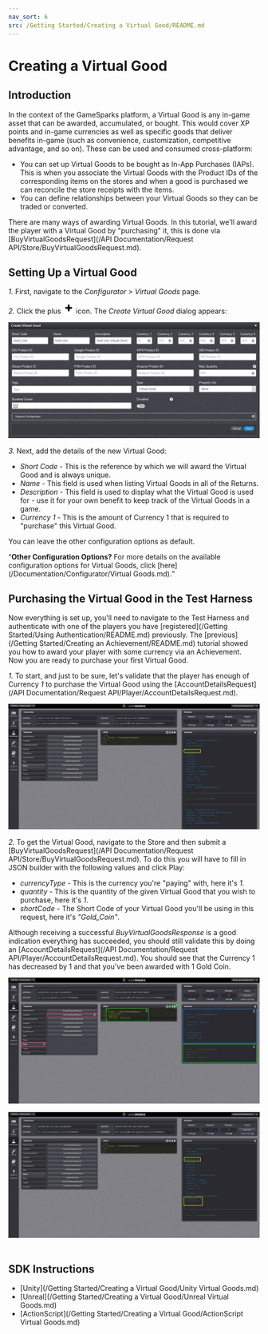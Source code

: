 ```yaml
---
nav_sort: 6
src: /Getting Started/Creating a Virtual Good/README.md
---
```


# Creating a Virtual Good

## Introduction

In the context of the GameSparks platform, a Virtual Good is any in-game asset that can be awarded, accumulated, or bought. This would cover XP points and in-game currencies as well as specific goods that deliver benefits in-game (such as convenience, customization, competitive advantage, and so on). These can be used and consumed cross-platform:
* You can set up Virtual Goods to be bought as In-App Purchases (IAPs). This is when you associate the Virtual Goods with the Product IDs of the corresponding items on the stores and when a good is purchased we can reconcile the store receipts with the items.
* You can define relationships between your Virtual Goods so they can be traded or converted.

There are many ways of awarding Virtual Goods. In this tutorial, we'll award the player with a Virtual Good by "purchasing" it, this is done via [BuyVirtualGoodsRequest](/API Documentation/Request API/Store/BuyVirtualGoodsRequest.md).

## Setting Up a Virtual Good

*1.* First, navigate to the *Configurator > Virtual Goods* page.

*2.* Click the plus ![](/img/fa/plus.png) icon. The *Create Virtual Good* dialog appears:

![](img/Create/5.png)

*3.* Next, add the details of the new Virtual Good:

  * *Short Code* - This is the reference by which we will award the Virtual Good and is always unique.
  * *Name* - This field is used when listing Virtual Goods in all of the Returns.
  * *Description* - This field is used to display what the Virtual Good is used for - use it for your own benefit to keep track of the Virtual Goods in a game.
  * *Currency 1* - This is the amount of Currency 1 that is required to "purchase" this Virtual Good.

You can leave the other configuration options as default.

<q>**Other Configuration Options?** For more details on the available configuration options for Virtual Goods, click [here](/Documentation/Configurator/Virtual Goods.md).</q>


## Purchasing the Virtual Good in the Test Harness

Now everything is set up, you'll need to navigate to the Test Harness and authenticate with one of the players you have [registered](/Getting Started/Using Authentication/README.md) previously. The [previous](/Getting Started/Creating an Achievement/README.md) tutorial showed you how to award your player with some currency via an Achievement. Now you are ready to purchase your first Virtual Good.

*1.* To start, and just to be sure, let's validate that the player has enough of Currency *1* to purchase the Virtual Good using the [AccountDetailsRequest](/API Documentation/Request API/Player/AccountDetailsRequest.md).

![](img/Create/7.png)


*2.* To get the Virtual Good, navigate to the Store and then submit a [BuyVirtualGoodsRequest](/API Documentation/Request API/Store/BuyVirtualGoodsRequest.md). To do this you will have to fill in JSON builder with the following values and click Play:

  * *currencyType* - This is the currency you're "paying" with, here it's *1*.
  * *quantity* - This is the quantity of the given Virtual Good that you wish to purchase, here it's *1*.
  * *shortCode* - The Short Code of your Virtual Good you'll be using in this request, here it's *"Gold_Coin"*.

Although receiving a successful *BuyVirtualGoodsResponse* is a good indication everything has succeeded, you should still validate this by doing an [AccountDetailsRequest](/API Documentation/Request API/Player/AccountDetailsRequest.md). You should see that the Currency 1 has decreased by 1 and that you've been awarded with 1 Gold Coin.

![](img/Create/8.png)

![](img/Create/9.png)
 

## SDK Instructions

* [Unity](/Getting Started/Creating a Virtual Good/Unity Virtual Goods.md)
* [Unreal](/Getting Started/Creating a Virtual Good/Unreal Virtual Goods.md)
* [ActionScript](/Getting Started/Creating a Virtual Good/ActionScript Virtual Goods.md)
